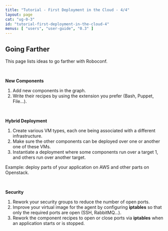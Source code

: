 ```yaml
---
title: "Tutorial - First Deployment in the Cloud - 4/4"
layout: page
cat: "ug-0-3"
id: "tutorial-first-deployment-in-the-cloud-4"
menus: [ "users", "user-guide", "0.3" ]
---
```


## Going Farther

This page lists ideas to go farther with Roboconf.

<br />

**New Components**

1. Add new components in the graph.
2. Write their recipes by using the extension you prefer (Bash, Puppet, File...).

<br />

**Hybrid Deployment**

1. Create various VM types, each one being associated with a different infrastructure.
2. Make sure the other components can be deployed over one or another one of these VMs.
3. Instantiate a deployment where some components run over a target 1, and others run over another target.

Example: deploy parts of your application on AWS and other parts on Openstack.

<br />

**Security**

1. Rework your security groups to reduce the number of open ports.
2. Improve your virtual image for the agent by configuring **iptables** so that only the required ports are open (SSH, RabbitMQ...).
3. Rework the component recipes to open or close ports via **iptables** when an application starts or is stopped.
